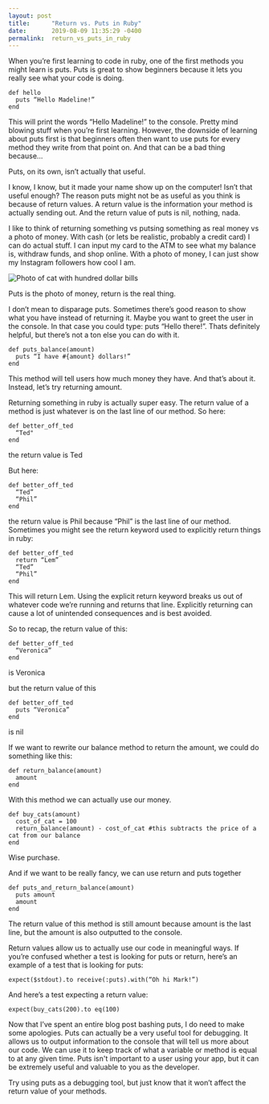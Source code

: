 ```yaml
---
layout: post
title:      "Return vs. Puts in Ruby"
date:       2019-08-09 11:35:29 -0400
permalink:  return_vs_puts_in_ruby
---
```



When you’re first learning to code in ruby, one of the first methods you might learn is puts. Puts is great to show beginners because it lets you really see what your code is doing.

```
def hello
  puts “Hello Madeline!”
end
```

This will print the words “Hello Madeline!” to the console. Pretty mind blowing stuff when you’re first learning. However, the downside of learning about puts first is that beginners often then want to use puts for every method they write from that point on. And that can be a bad thing because…

Puts, on its own, isn’t actually that useful.

I know, I know, but it made your name show up on the computer! Isn’t that useful enough?
The reason puts might not be as useful as you think is because of return values. A return value is the information your method is actually sending out. And the return value of puts is nil, nothing, nada. 

I like to think of returning something vs putsing something as real money vs a photo of money. With cash (or lets be realistic, probably a credit card) I can do actual stuff. I can input my card to the ATM to see what my balance is, withdraw funds, and shop online.
With a photo of money, I can just show my Instagram followers how cool I am. 


![Photo of cat with hundred dollar bills](https://i.imgur.com/kgTkpYp.png?1)

Puts is the photo of money, return is the real thing.

I don’t mean to disparage puts. Sometimes there’s good reason to show what you have instead of returning it. Maybe you want to greet the user in the console. In that case you could type: puts “Hello there!”. Thats definitely helpful, but there’s not a ton else you can do with it. 

```
def puts_balance(amount)
  puts “I have #{amount} dollars!”
end
```

This method will tell users how much money they have. And that’s about it.
Instead, let’s try returning amount.

Returning something in ruby is actually super easy. The return value of a method is just whatever is on the last line of our method. So here:

```
def better_off_ted
  “Ted"
end
```

the return value is Ted

But here:

```
def better_off_ted
  “Ted”
  “Phil”
end
```

the return value is Phil because “Phil” is the last line of our method.
Sometimes you might see the return keyword used to explicitly return things in ruby:

```
def better_off_ted
  return “Lem”
  “Ted”
  “Phil”
end
```

This will return Lem. Using the explicit return keyword breaks us out of whatever code we’re running and returns that line. Explicitly returning can cause a lot of unintended consequences and is best avoided. 

So to recap, the return value of this:

```
def better_off_ted
  “Veronica”
end
```

is Veronica

but the return value of this

```
def better_off_ted
  puts “Veronica”
end
```

is nil

If we want to rewrite our balance method to return the amount, we could do something like this:

```
def return_balance(amount)
  amount
end
```

With this method we can actually use our money.

```
def buy_cats(amount)
  cost_of_cat = 100
  return_balance(amount) - cost_of_cat #this subtracts the price of a cat from our balance
end 
```

Wise purchase.


And if we want to be really fancy, we can use return and puts together

```
def puts_and_return_balance(amount)
  puts amount
  amount
end
```

The return value of this method is still amount because amount is the last line, but the amount is also outputted to the console. 

Return values allow us to actually use our code in meaningful ways. If you’re confused whether a test is looking for puts or return, here’s an example of a test that is looking for puts:

`expect($stdout).to receive(:puts).with(“Oh hi Mark!”)`

And here’s a test expecting a return value:

`expect(buy_cats(200).to eq(100)`

Now that I’ve spent an entire blog post bashing puts, I do need to make some apologies. Puts can actually be a very useful tool for debugging. It allows us to output information to the console that will tell us more about our code. We can use it to keep track of what a variable or method is equal to at any given time. Puts isn't important to a user using your app, but it can be extremely useful and valuable to you as the developer.

Try using puts as a debugging tool, but just know that it won’t affect the return value of your methods. 
